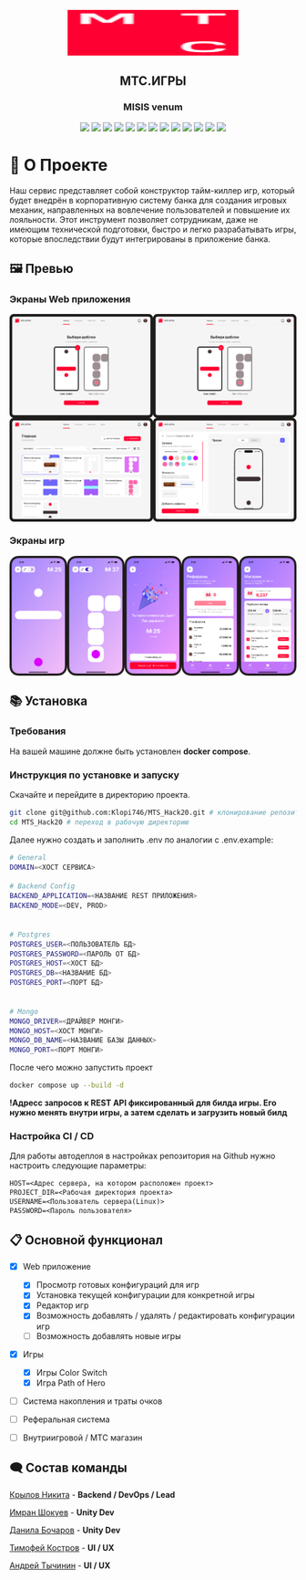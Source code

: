 <br />
<div align="center">
    <img src="media/logo.svg" alt="Logo" width="300" height="80">
  <h2 align="center">MTC.ИГРЫ</h2>
  <h3 align="center">MISIS venum</h3>
</div>

<div align="center">

<img src="https://img.shields.io/badge/c%23-%23239120.svg?style=for-the-badge&logo=csharp&logoColor=white">
<img src="https://img.shields.io/badge/python-3670A0?style=for-the-badge&logo=python&logoColor=ffdd54">
<img src="https://img.shields.io/badge/unity-%23000000.svg?style=for-the-badge&logo=unity&logoColor=white">
<img src="https://img.shields.io/badge/FastAPI-005571?style=for-the-badge&logo=fastapi">
<img src="https://img.shields.io/badge/MongoDB-%234ea94b.svg?style=for-the-badge&logo=mongodb&logoColor=white">
<img src="https://img.shields.io/badge/postgres-%23316192.svg?style=for-the-badge&logo=postgresql&logoColor=white">
<img src="https://img.shields.io/badge/WebGL-990000?logo=webgl&logoColor=white&style=for-the-badge">
<img src="https://img.shields.io/badge/figma-%23F24E1E.svg?style=for-the-badge&logo=figma&logoColor=white">
<img src="https://img.shields.io/badge/nginx-%23009639.svg?style=for-the-badge&logo=nginx&logoColor=white">
<img src="https://img.shields.io/badge/docker-%230db7ed.svg?style=for-the-badge&logo=docker&logoColor=white">
<img src="https://img.shields.io/badge/git-%23F05033.svg?style=for-the-badge&logo=git&logoColor=white">
<img src="https://img.shields.io/badge/github-%23121011.svg?style=for-the-badge&logo=github&logoColor=white">
<img src="https://img.shields.io/badge/Linux-FCC624?style=for-the-badge&logo=linux&logoColor=black">


</div>

# 🚀  О Проекте
Наш сервис представляет собой конструктор тайм-киллер игр, который будет внедрён в корпоративную систему 
банка для создания игровых механик, направленных на вовлечение пользователей и повышение их лояльности. Этот инструмент позволяет сотрудникам, 
даже не имеющим технической подготовки, быстро и легко разрабатывать игры, 
которые впоследствии будут интегрированы в приложение банка.

## 🖼️ Превью

### Экраны Web приложения
<div style="display: grid; grid-template-columns: repeat(2, auto)">
<img src="media/start1.png">
<img src="media/start.png">
<img src="media/collection.png">
<img src="media/redactor.png">
</div>

### Экраны игр
<div style="display: grid; grid-template-columns: repeat(5, auto)">
<img src="media/game1_process.png">
<img src="media/game2_process.png">
<img src="media/game_finish.png">
<img src="media/game_shop-1.png">
<img src="media/game_shop.png">
</div>




## 📚 Установка 

### Требования 
На вашей машине должне быть установлен **docker compose**.

### Инструкция по установке и запуску 

Скачайте и перейдите в директорию проекта.
```zsh
git clone git@github.com:Klopi746/MTS_Hack20.git # клонирование репозитория
cd MTS_Hack20 # переход в рабочую директорию

```
Далее нужно создать и заполнить .env по аналогии с .env.example:
```zsh
# General
DOMAIN=<ХОСТ СЕРВИСА>

# Backend Config
BACKEND_APPLICATION=<НАЗВАНИЕ REST ПРИЛОЖЕНИЯ>
BACKEND_MODE=<DEV, PROD>


# Postgres
POSTGRES_USER=<ПОЛЬЗОВАТЕЛЬ БД>
POSTGRES_PASSWORD=<ПАРОЛЬ ОТ БД>
POSTGRES_HOST=<ХОСТ БД>
POSTGRES_DB=<НАЗВАНИЕ БД>
POSTGRES_PORT=<ПОРТ БД>


# Mongo
MONGO_DRIVER=<ДРАЙВЕР МОНГИ>
MONGO_HOST=<ХОСТ МОНГИ>
MONGO_DB_NAME=<НАЗВАНИЕ БАЗЫ ДАННЫХ>
MONGO_PORT=<ПОРТ МОНГИ>
```

После чего можно запустить проект
```zsh
docker compose up --build -d
```

**!Адресс запросов к REST API фиксированный для билда игры. Его нужно менять внутри игры, а затем сделать и загрузить новый билд**

### Настройка CI / CD
Для работы автодеплоя в настройках репозитория на Github нужно настроить следующие параметры:
```shell
HOST=<Адрес сервера, на котором расположен проект>
PROJECT_DIR=<Рабочая директория проекта>
USERNAME=<Пользователь сервера(Linux)>
PASSWORD=<Пароль пользователя>
```

## 📋 Основной функционал 
- [x] Web приложение
  - [x] Просмотр готовых конфигураций для игр
  - [x] Установка текущей конфигурации для конкретной игры 
  - [x] Редактор игр
  - [x] Возможность добавлять / удалять / редактировать конфигурации игр
  - [ ] Возможность добавлять новые игры
- [x] Игры 
  - [x] Игры Color Switch
  - [x] Игра Path of Hero
- [ ] Система накопления и траты очков
- [ ] Реферальная система 
- [ ] Внутриигровой / МТС магазин


## 🗨️ Состав команды 
[Крылов Никита]() - **Backend / DevOps / Lead**

[Имран Шокуев]() - **Unity Dev**

[Данила Бочаров]() - **Unity Dev**

[Тимофей Костров](https://t.me/timkoskos) - **UI / UX**

[Андрей Тычинин](https://t.me/timkoskos) - **UI / UX**




